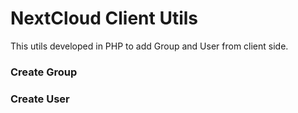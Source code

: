 # NextCloud Client Utils
This utils developed in PHP to add Group and User from client side.


### Create Group


### Create User
